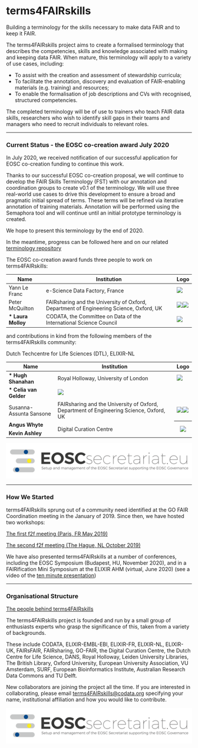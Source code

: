 # terms4FAIRskills

Building a terminology for the skills necessary to make data FAIR and to keep it FAIR.

The terms4FAIRskills project aims to create a formalised terminology that describes the competencies, skills and knowledge associated with making and keeping data FAIR. When mature, this terminology will apply to a variety of use cases, including:
- To assist with the creation and assessment of stewardship curricula;
- To facilitate the annotation, discovery and evaluation of FAIR-enabling materials (e.g. training) and resources;
- To enable the formalisation of job descriptions and CVs with recognised, structured competencies.

The completed terminology will be of use to trainers who teach FAIR data skills, researchers who wish to identify skill gaps in their teams and managers who need to recruit individuals to relevant roles.


---


### Current Status - the EOSC co-creation award July 2020

In July 2020, we received notification of our successful application for EOSC co-creation funding to continue this work.

Thanks to our successful EOSC co-creation proposal, we will continue to develop the FAIR Skills Terminology (FST) with our annotation and coordination groups to create v0.1 of the terminology. We will use three real-world use cases to drive this development to ensure a broad and pragmatic initial spread of terms. These terms will be refined via iterative annotation of training materials. Annotation will be performed using the Semaphora tool and will continue until an initial prototype terminology is created.

We hope to present this terminology by the end of 2020.

In the meantime, progress can be followed here and on our related [terminology repository](https://github.com/terms4fairskills/FAIRterminology)

The EOSC co-creation award funds three people to work on terms4FAIRskills:

<table>

<thead>
<tr class="header">
<th><strong>Name</strong></th>
<th><strong>Institution</strong></th>
<th><strong>Logo</strong></th>
</tr>
</thead>
<tbody>
<tr class="even">
<td>Yann Le Franc</td>
<td>e-Science Data Factory, France</td>
<td><img src="InitialAnnouncement/images/image14.png" style="width:1.5in" /></td>
</tr>
<tr class="odd">
<td>Peter McQuilton</td>
<td>FAIRsharing and the University of Oxford, Department of Engineering Science, Oxford, UK</td>
<td><img src="InitialAnnouncement/images/image10.png" style="width:0.75in;" /><img src="InitialAnnouncement/images/image8.png" style="width:1.5in" /></td>
</tr>
<tr class="even">
<td><strong>* Laura Molloy</strong></td>
<td>CODATA, the Committee on Data of the International Science Council</td>
<td><img src="InitialAnnouncement/images/image13.png" style="width:1.5in" /></td>
</tr>
</tbody>
</table>

and contributions in kind from the following members of the terms4FAIRskills community:

<table>

<thead>
<tr class="header">
<th><strong>Name</strong></th>
<th><strong>Institution</strong></th>
<th><strong>Logo</strong></th>
</tr>
</thead>
<tbody>
<tr class="even">
<td><strong>* Hugh Shanahan</strong></td>
<td>Royal Holloway, University of London</td>
<td><img src="InitialAnnouncement/images/image3.jpg" style="width:1.5in" /></td>
</tr>
<tr class="odd">
<td><strong>* Celia van Gelder</strong></td>
Dutch Techcentre for LIfe Sciences (DTL), ELIXIR-NL</td>
<td><img src="InitialAnnouncement/images/image11.png" style="width:1.5in" /></td>
</tr>
<tr class="even">
<td>Susanna-Assunta Sansone</td>
<td>FAIRsharing and the University of Oxford, Department of Engineering Science, Oxford, UK</td>
<td><img src="InitialAnnouncement/images/image10.png" style="width:0.75in;" /><img src="InitialAnnouncement/images/image8.png" style="width:1.5in" /></td>
</tr>
<tr class="odd">
<td><strong>Angus Whyte</strong></td>
<td rowspan="2">
Digital Curation Centre
</td>
<th rowspan="3"><img src="InitialAnnouncement/images/dcc.png" style="width:1.5in;" />
</th>
</tr>
<tr class="even">
<td><strong>Kevin Ashley</strong></td>
</tr>
</tbody>
</table>

![EOSC](img/EOSCsecretariat.png "EOSC")

---


### How We Started

terms4FAIRskills sprung out of a community need identified at the GO FAIR Coordination meeting in the January of 2019. Since then, we have hosted two workshops:

[The first f2f meeting (Paris, FR May 2019)](https://terms4fairskills.github.io/Announcement.html)

[The second f2f meeting (The Hague, NL October 2019)](https://terms4fairskills.github.io/2ndWorkshopHagueAnnouncement.html)

We have also presented terms4FAIRskills at a number of conferences, including the EOSC Symposium (Budapest, HU, November 2020), and in a FAIRification Mini Symposium at the ELIXIR AHM (virtual, June 2020) (see a video of the [ten minute presentation](https://www.youtube.com/watch?v=d21y9glx_fw&feature=youtu.be))

---


### Organisational Structure

[The people behind terms4FAIRskills](https://terms4fairskills.github.io/Teams.md)

The terms4FAIRskills project is founded and run by a small group of enthusiasts experts who grasp the significance of this, taken from a variety of backgrounds.

These include CODATA, ELIXIR-EMBL-EBI, ELIXIR-FR, ELIXIR-NL, ELIXIR-UK, FAIRsFAIR, FAIRsharing, GO-FAIR, the Digital Curation Centre, the Dutch Centre for Life Science, DANS, Royal Holloway, Leiden University Libraries, The British Library, Oxford University, European University Association, VU Amsterdam, SURF, European Bioinformatics Institute, Australian Research Data Commons and TU Delft.

New collaborators are joining the project all the time. If you are interested in collaborating, please email [terms4FAIRskills@codata.org](mailto:terms4FAIRskills@codata.org) specifying your name, institutional affiliation and how you would like to contribute.

![EOSC](img/EOSCsecretariat.png "EOSC")
